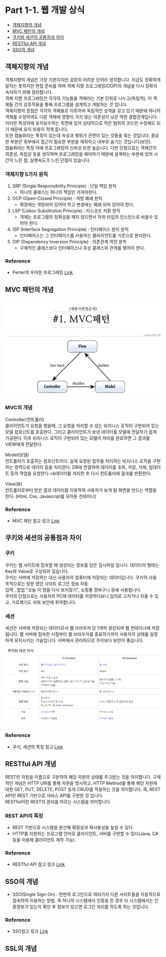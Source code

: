 # Part 1-1. 웹 개발 상식
* [객체지향의 개념](#객체지향의-개념)
* [MVC 패턴의 개념](#mvc-패턴의-개념)
* [쿠키와 세션의 공통점과 차이](#쿠키와-세션의-공통점과-차이)
* [RESTful API 개념](#restful-api-개념)
* [SSO의 개념](#sso와-ssl의-개념)

## 객체지향의 개념
객체지향의 개념은 가장 기본이지만 굉장히 어려운 단어라 생각합니다. 지금도 정확하게 알지는 못하지만 면접 준비를 하며 객체 지향 프로그래밍(OOP)의 개념을 다시 정확히 숙지하기 위해 정리합니다.<br>
객체 지향 프로그래밍은 각각의 기능들을 객체라는 기본 단위로 나누고(독립적), 이 객체들 간의 상호작용을 통해 프로그램을 설계하고 개발하는 것 입니다.<br>
객체지향의 장점은 각각의 객체들로 이루어져 독립적인 성격을 갖고 있기 때문에 하나의 객체를 수정하여도 다른 객체에 영향이 가지 않는 의존성이 낮은 약한 결합관계입니다. 이러한 특성덕에 유지보수하는 측면에 있어 상대적으로 적은 범위의 코드만 수정해도 되기 때문에 유지 비용이 적게 듭니다. <br>
또한 캡슐화라는 특징이 있는데 속성과 행위가 관련이 있는 것들을 묶는 것입니다. 중요한 부분은 외부에서 접근이 필요한 부분을 제외하고 내부로 숨기는 것입니다(보안).<br>
캡슐화라는 특징 덕에 프로그래밍의 신뢰성 또한 높습니다. 다만 단점으로는 객체간의 의존성, 독립성 등을 생각하며 프로그래밍을 해야하기 때문에 설계하는 부분에 있어 시간이 느린 점, 실행속도가 느린 단점이 있습니다.

### 객체지향 5가지 원칙
1. SRP (Single Responsibility Principle) : 단일 책임 원칙
   - 하나의 클래스는 하나의 책임만 가져야한다.
2. OCP (Open-Closed Principle) : 개방 폐쇄 원칙
   - 확장에는 개방되어 있어야 하고 변경에는 폐쇄 되어 있어야 한다.
3. LSP (Liskov Substitution Principle) : 리스코프 치환 원칙
   - 객체는 프로그램의 정확성을 깨지 않으면서 하위 타입의 인스턴스로 바꿀수 있어야 한다.
4. ISP (Interface Segragation Principle) : 인터페이스 분리 원칙
   - 인터페이스는 그 인터페이스를 사용하는 클라이언트를 기준으로 분리한다.
5. DIP (Dependency Inversion Principle) : 의존관계 역전 원칙
   - 구체적인 클래스보다 인터페이스나 추상 클래스와 관계를 맺어야 한다.


### Reference 
  * Perter의 우아한 프로그래밍 [Link](https://gracefulprograming.tistory.com/130)

## MVC 패턴의 개념
![MVC](https://github.com/joonsu1229/interviewPrepare/blob/main/img_folder/MVC%20pattern.jpg)

### MVC의 개념
Controller(컨트롤러)<br>
클라이언트가 요청을 했을때, 그 요청을 처리할 수 있는 비지니스 로직이 구현되어 있는 모델 컴포넌트를 호출한다. 그리고 클라이언트가 보낸 데이터를 모델에 전달하기 쉽게 가공한다.
이후 비지니스 로직이 구현되어 있는 모델이 처리를 완료하면 그 결과를 VIEW에게 전달한다.

Model(모델)<br>
컨트롤러가 호출하는 컴포넌트이다. 실제 요청된 업무를 처리하는 비지니스 로직을 구현하는 영역으로 데이터 등을 처리한다. DB에 연결하여 데이터를 조회, 저장, 삭제, 업데이트 등의 작업을 요청한다.<b데이터를 처리한 후 다시 컨트롤러에 결과를 반환한다.

View(뷰)<br>
컨트롤러로부터 받은 결과 데이터를 이용하여 사용자가 보게 될 화면을 만드는 역할을 한다. (Html, Css, Javascript를 모아둔 컨테이너)

### Reference
   * MVC 패턴 참고 링크 [Link](https://asfirstalways.tistory.com/180)

## 쿠키와 세션의 공통점과 차이
### 쿠키
쿠키는 웹 사이트에 접속할 때 생성되는 정보를 담은 임시파일 입니다. 데이터의 형태는 Key와 Value로 구성되어 있습니다.<br>
쿠키는 서버에 저장하는 대신 사용자의 컴퓨터에 저장되는 데이터입니다. 쿠키의 사용 목적으로는 방문 했던 사이트 로그인 정보 자동 <br>입력 , 팝업 "오늘 이 창을 다시 보지않기", 쇼핑몰 장바구니 등에 사용됩니다.<br>
쿠키의 단점으로는 사용자의 PC에 데이터를 저장하다보니 임의로 고치거나 지울 수 있고, 가로채기도 쉬워 보안에 취약합니다.
### 세션
세션은 서버에 저장되는 데이터로서 웹 브라우저 당 1개씩 생성되며 웹 컨테이너에 저장됩니다. 웹 서버에 접속한 시점부터 웹 브라우저를 종료하기까지 사용자의 상태를 일정하게 유지시키는 기술입니다. 
서버에서 관리하므로 쿠키보다 보안이 좋습니다.

![쿠키와 세션 차이](https://github.com/joonsu1229/interviewPrepare/blob/main/img_folder/cookie%20and%20session.png)
### Reference
   * 쿠키, 세션의 특징 참고 [Link](https://hahahoho5915.tistory.com/32)
## RESTful API 개념
REST란 자원을 이름으로 구분하여 해당 자원의 상태를 주고받는 것을 의미합니다. 구체적인 개념은 HTTP URI를 통해 자원을 명시하고, HTTP Method를 통해 해당 자원에 대한 GET, PUT, DELETE, POST 등의 CRUD를 적용하는 것을 의미합니다. 즉, REST API란 REST 기반으로 서비스 API를 구현한 것 입니다. <br>  RESTful이란 REST의 원리를 따르는 시스템을 의미합니다.
### REST API의 특징
   * REST 기반으로 시스템을 분산해 확장성과 재사용성을 높일 수 있다.
   * HTTP를 지원하는 프로그램 언어로 클라이언트, 서버를 구현할 수 있다(Java, C# 등을 이용해 클라이언트 제작 가능).

### Reference
   * RESTful API 참고 링크 [Link](https://gmlwjd9405.github.io/2018/09/21/rest-and-restful.html)

## SSO의 개념
   * SSO(Single Sign-On) : 한번의 로그인으로 여러가지 다른 사이트들을 자동적으로 접속하여 이용하는 방법. 즉 하나의 시스템에서 인증을 한 경우 타 시스템에서는 인증정보가 있는지 확인 후 정보가 있으면 로그인 처리를 하도록 하는 것입니다.
### Reference 
   * SSO참고 링크 [Link](https://brunch.co.kr/@sangjinkang/36)
## SSL의 개념
